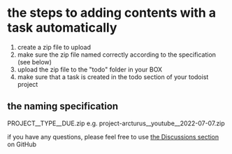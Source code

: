 # the steps to adding contents with a task automatically

1. create a zip file to upload
2. make sure the zip file named correctly according to the specification (see below)
3. upload the zip file to the "todo" folder in your BOX
4. make sure that a task is created in the todo section of your todoist project


## the naming specification
PROJECT__TYPE__DUE.zip
e.g. project-arcturus__youtube__2022-07-07.zip

if you have any questions, please feel free to use [the Discussions section](https://github.com/manasoid/make/discussions) on GitHub